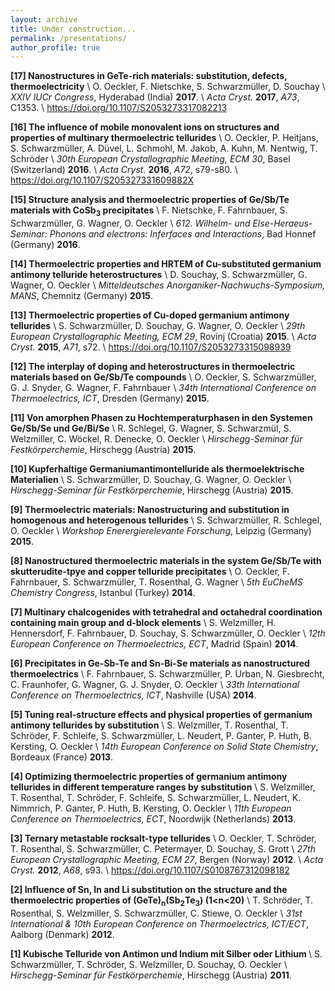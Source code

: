 ```yaml
---
layout: archive
title: Under construction...
permalink: /presentations/
author_profile: true
---
```


<b>[17] Nanostructures in GeTe-rich materials: substitution, defects, thermoelectricity</b> \\
        O. Oeckler, F. Nietschke, S. Schwarzmüller, D. Souchay \\
        <i>XXIV IUCr Congress</i>, Hyderabad (India) <b>2017</b>. \\
        <i>Acta Cryst.</i> <b>2017</b>, <i>A73</i>, C1353. \\
        <a href="https://doi.org/10.1107/S2053273317082213">https://doi.org/10.1107/S2053273317082213</a>


<b>[16] The influence of mobile monovalent ions on structures and properties of multinary thermoelectric tellurides</b> \\
        O. Oeckler, P. Heitjans, S. Schwarzmüller, A. Düvel, L. Schmohl, M. Jakob, A. Kuhn, M. Nentwig, T. Schröder \\
        <i>30th European Crystallographic Meeting, ECM 30</i>, Basel (Switzerland) <b>2016</b>. \\
        <i>Acta Cryst.</i> <b>2016</b>, <i>A72</i>, s79-s80. \\
        <a href="https://doi.org/10.1107/S205327331609882X">https://doi.org/10.1107/S205327331609882X</a>


<b>[15] Structure analysis and thermoelectric properties of Ge/Sb/Te materials with CoSb<sub>3</sub> precipitates</b> \\
        F. Nietschke, F. Fahrnbauer, S. Schwarzmüller, G. Wagner, O. Oeckler \\
        <i>612. Wilhelm- und Else-Heraeus-Seminar: Phonons and electrons: Inferfaces and Interactions</i>, Bad Honnef (Germany) <b>2016</b>.


<b>[14] Thermoelectric properties and HRTEM of Cu-substituted germanium antimony telluride heterostructures</b> \\
        D. Souchay, S. Schwarzmüller, G. Wagner, O. Oeckler \\
        <i>Mitteldeutsches Anorganiker-Nachwuchs-Symposium, MANS</i>, Chemnitz (Germany) <b>2015</b>.


<b>[13] Thermoelectric properties of Cu-doped germanium antimony tellurides</b> \\
        S. Schwarzmüller, D. Souchay, G. Wagner, O. Oeckler \\
        <i>29th European Crystallographic Meeting, ECM 29</i>, Rovinj (Croatia) <b>2015</b>. \\
        <i>Acta Cryst.</i> <b>2015</b>, <i>A71</i>, s72. \\
        <a href="https://doi.org/10.1107/S2053273315098939">https://doi.org/10.1107/S2053273315098939</a>


<b>[12] The interplay of doping and heterostructures in thermoelectric materials based on Ge/Sb/Te compounds</b> \\
        O. Oeckler, S. Schwarzmüller, G. J. Snyder, G. Wagner, F. Fahrnbauer \\
        <i>34th International Conference on Thermoelectrics, ICT</i>, Dresden (Germany) <b>2015</b>.


<b>[11] Von amorphen Phasen zu Hochtemperaturphasen in den Systemen Ge/Sb/Se und Ge/Bi/Se</b> \\
        R. Schlegel, G. Wagner, S. Schwarzmül, S. Welzmiller, C. Wöckel, R. Denecke, O. Oeckler \\
        <i>Hirschegg-Seminar für Festkörperchemie</i>, Hirschegg (Austria) <b>2015</b>.


<b>[10] Kupferhaltige Germaniumantimontelluride als thermoelektrische Materialien</b> \\
        S. Schwarzmüller, D. Souchay, G. Wagner, O. Oeckler \\
        <i>Hirschegg-Seminar für Festkörperchemie</i>, Hirschegg (Austria) <b>2015</b>.


<b>[9] Thermoelectric materials: Nanostructuring and substitution in homogenous and heterogenous tellurides</b> \\
       S. Schwarzmüller, R. Schlegel, O. Oeckler \\
       <i>Workshop Enerergierelevante Forschung</i>, Leipzig (Germany) <b>2015</b>.


<b>[8] Nanostructured thermoelectric materials in the system Ge/Sb/Te with skutterudite-tpye and copper telluride precipitates</b> \\
       O. Oeckler, F. Fahrnbauer, S. Schwarzmüller, T. Rosenthal, G. Wagner \\
       <i>5th EuCheMS Chemistry Congress</i>, Istanbul (Turkey) <b>2014</b>.


<b>[7] Multinary chalcogenides with tetrahedral and octahedral coordination containing main group and d-block elements</b> \\
       S. Welzmiller, H. Hennersdorf, F. Fahrnbauer, D. Souchay, S. Schwarzmüller, O. Oeckler \\
       <i>12th European Conference on Thermoelectrics, ECT</i>, Madrid (Spain) <b>2014</b>.


<b>[6] Precipitates in Ge-Sb-Te and Sn-Bi-Se materials as nanostructured thermoelectrics</b> \\
       F. Fahrnbauer, S. Schwarzmüller, P. Urban, N. Giesbrecht, C. Fraunhofer, G. Wagner, G. J. Snyder, O. Oeckler \\
       <i>33th International Conference on Thermoelectrics, ICT</i>, Nashville (USA) <b>2014</b>.


<b>[5] Tuning real-structure effects and physical properties of germanium antimony tellurides by substitution</b> \\
       S. Welzmiller, T. Rosenthal, T. Schröder, F. Schleife, S. Schwarzmüller, L. Neudert, P. Ganter, P. Huth, B. Kersting, O. Oeckler \\
       <i>14th European Conference on Solid State Chemistry</i>, Bordeaux (France) <b>2013</b>.


<b>[4] Optimizing thermoelectric properties of germanium antimony tellurides in different temperature ranges by substitution</b> \\
       S. Welzmiller, T. Rosenthal, T. Schröder, F. Schleife, S. Schwarzmüller, L. Neudert, K. Nimmrich, P. Ganter, P. Huth, B. Kersting, O. Oeckler \\
       <i>11th European Conference on Thermoelectrics, ECT</i>, Noordwijk (Netherlands) <b>2013</b>.
      

<b>[3] Ternary metastable rocksalt-type tellurides</b> \\
       O. Oeckler, T. Schröder, T. Rosenthal, S. Schwarzmüller, C. Petermayer, D. Souchay, S. Grott \\
       <i>27th European Crystallographic Meeting, ECM 27</i>, Bergen (Norway) <b>2012</b>. \\
       <i>Acta Cryst.</i> <b>2012</b>, <i>A68</i>, s93. \\
       <a href="https://doi.org/10.1107/S0108767312098182">https://doi.org/10.1107/S0108767312098182</a>


<b>[2] Influence of Sn, In and Li substitution on the structure and the thermoelectric properties of (GeTe)<sub>n</sub>(Sb<sub>2</sub>Te<sub>3</sub>) (1&lt;n&lt;20)</b> \\
       T. Schröder, T. Rosenthal, S. Welzmiller, S. Schwarzmüller, C. Stiewe, O. Oeckler \\
       <i>31st International & 10th European Conference on Thermoelectrics, ICT/ECT</i>, Aalborg (Denmark) <b>2012</b>.
       

<b>[1] Kubische Telluride von Antimon und Indium mit Silber oder Lithium </b> \\
       S. Schwarzmüller, T. Schröder, S. Welzmiller, D. Souchay, O. Oeckler \\
       <i>Hirschegg-Seminar für Festkörperchemie</i>, Hirschegg (Austria) <b>2011</b>. 
       


